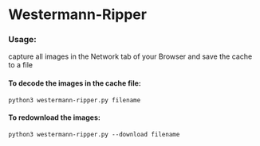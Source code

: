 # Westermann-Ripper
### Usage:
capture all images in the Network tab of your Browser and save the cache to a file

#### To decode the images in the cache file:
`python3 westermann-ripper.py filename`

#### To redownload the images:
`python3 westermann-ripper.py --download filename`